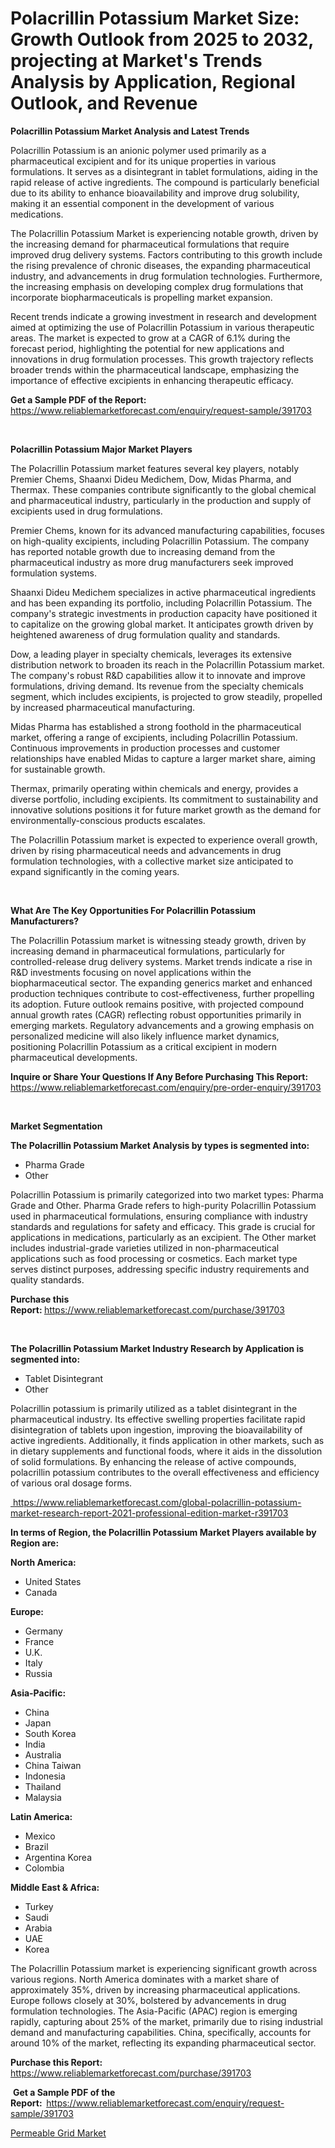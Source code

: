<p><h1>Polacrillin Potassium Market Size: Growth Outlook from 2025 to 2032, projecting at Market's Trends Analysis by Application, Regional Outlook, and Revenue</h1></p><p><strong>Polacrillin Potassium Market Analysis and Latest Trends</strong></p>
<p><p>Polacrillin Potassium is an anionic polymer used primarily as a pharmaceutical excipient and for its unique properties in various formulations. It serves as a disintegrant in tablet formulations, aiding in the rapid release of active ingredients. The compound is particularly beneficial due to its ability to enhance bioavailability and improve drug solubility, making it an essential component in the development of various medications.</p><p>The Polacrillin Potassium Market is experiencing notable growth, driven by the increasing demand for pharmaceutical formulations that require improved drug delivery systems. Factors contributing to this growth include the rising prevalence of chronic diseases, the expanding pharmaceutical industry, and advancements in drug formulation technologies. Furthermore, the increasing emphasis on developing complex drug formulations that incorporate biopharmaceuticals is propelling market expansion.</p><p>Recent trends indicate a growing investment in research and development aimed at optimizing the use of Polacrillin Potassium in various therapeutic areas. The market is expected to grow at a CAGR of 6.1% during the forecast period, highlighting the potential for new applications and innovations in drug formulation processes. This growth trajectory reflects broader trends within the pharmaceutical landscape, emphasizing the importance of effective excipients in enhancing therapeutic efficacy.</p></p>
<p><strong>Get a Sample PDF of the Report:&nbsp;</strong> <a href="https://www.reliablemarketforecast.com/enquiry/request-sample/391703?utm_campaign=2603&utm_medium=2&utm_source=Github&utm_content=ia&utm_term=29032025&utm_id=polacrillin-potassium">https://www.reliablemarketforecast.com/enquiry/request-sample/391703</a></p>
<p>&nbsp;</p>
<p><strong>Polacrillin Potassium Major Market Players</strong></p>
<p><p>The Polacrillin Potassium market features several key players, notably Premier Chems, Shaanxi Dideu Medichem, Dow, Midas Pharma, and Thermax. These companies contribute significantly to the global chemical and pharmaceutical industry, particularly in the production and supply of excipients used in drug formulations.</p><p>Premier Chems, known for its advanced manufacturing capabilities, focuses on high-quality excipients, including Polacrillin Potassium. The company has reported notable growth due to increasing demand from the pharmaceutical industry as more drug manufacturers seek improved formulation systems. </p><p>Shaanxi Dideu Medichem specializes in active pharmaceutical ingredients and has been expanding its portfolio, including Polacrillin Potassium. The company's strategic investments in production capacity have positioned it to capitalize on the growing global market. It anticipates growth driven by heightened awareness of drug formulation quality and standards.</p><p>Dow, a leading player in specialty chemicals, leverages its extensive distribution network to broaden its reach in the Polacrillin Potassium market. The company's robust R&D capabilities allow it to innovate and improve formulations, driving demand. Its revenue from the specialty chemicals segment, which includes excipients, is projected to grow steadily, propelled by increased pharmaceutical manufacturing.</p><p>Midas Pharma has established a strong foothold in the pharmaceutical market, offering a range of excipients, including Polacrillin Potassium. Continuous improvements in production processes and customer relationships have enabled Midas to capture a larger market share, aiming for sustainable growth.</p><p>Thermax, primarily operating within chemicals and energy, provides a diverse portfolio, including excipients. Its commitment to sustainability and innovative solutions positions it for future market growth as the demand for environmentally-conscious products escalates.</p><p>The Polacrillin Potassium market is expected to experience overall growth, driven by rising pharmaceutical needs and advancements in drug formulation technologies, with a collective market size anticipated to expand significantly in the coming years.</p></p>
<p>&nbsp;</p>
<p><strong>What Are The Key Opportunities For Polacrillin Potassium Manufacturers?</strong></p>
<p><p>The Polacrillin Potassium market is witnessing steady growth, driven by increasing demand in pharmaceutical formulations, particularly for controlled-release drug delivery systems. Market trends indicate a rise in R&D investments focusing on novel applications within the biopharmaceutical sector. The expanding generics market and enhanced production techniques contribute to cost-effectiveness, further propelling its adoption. Future outlook remains positive, with projected compound annual growth rates (CAGR) reflecting robust opportunities primarily in emerging markets. Regulatory advancements and a growing emphasis on personalized medicine will also likely influence market dynamics, positioning Polacrillin Potassium as a critical excipient in modern pharmaceutical developments.</p></p>
<p><strong>Inquire or Share Your Questions If Any Before Purchasing This Report:</strong> <a href="https://www.reliablemarketforecast.com/enquiry/pre-order-enquiry/391703?utm_campaign=2603&utm_medium=2&utm_source=Github&utm_content=ia&utm_term=29032025&utm_id=polacrillin-potassium">https://www.reliablemarketforecast.com/enquiry/pre-order-enquiry/391703</a></p>
<p>&nbsp;</p>
<p><strong>Market Segmentation</strong></p>
<p><strong>The Polacrillin Potassium Market Analysis by types is segmented into:</strong></p>
<p><ul><li>Pharma Grade</li><li>Other</li></ul></p>
<p><p>Polacrillin Potassium is primarily categorized into two market types: Pharma Grade and Other. Pharma Grade refers to high-purity Polacrillin Potassium used in pharmaceutical formulations, ensuring compliance with industry standards and regulations for safety and efficacy. This grade is crucial for applications in medications, particularly as an excipient. The Other market includes industrial-grade varieties utilized in non-pharmaceutical applications such as food processing or cosmetics. Each market type serves distinct purposes, addressing specific industry requirements and quality standards.</p></p>
<p><strong>Purchase this Report:&nbsp;</strong><a href="https://www.reliablemarketforecast.com/purchase/391703?utm_campaign=2603&utm_medium=2&utm_source=Github&utm_content=ia&utm_term=29032025&utm_id=polacrillin-potassium">https://www.reliablemarketforecast.com/purchase/391703</a></p>
<p>&nbsp;</p>
<p><strong>The Polacrillin Potassium Market Industry Research by Application is segmented into:</strong></p>
<p><ul><li>Tablet Disintegrant</li><li>Other</li></ul></p>
<p><p>Polacrillin potassium is primarily utilized as a tablet disintegrant in the pharmaceutical industry. Its effective swelling properties facilitate rapid disintegration of tablets upon ingestion, improving the bioavailability of active ingredients. Additionally, it finds application in other markets, such as in dietary supplements and functional foods, where it aids in the dissolution of solid formulations. By enhancing the release of active compounds, polacrillin potassium contributes to the overall effectiveness and efficiency of various oral dosage forms.</p></p>
<p><a href="https://www.reliablemarketforecast.com/global-polacrillin-potassium-market-research-report-2021-professional-edition-market-r391703?utm_campaign=2603&utm_medium=2&utm_source=Github&utm_content=ia&utm_term=29032025&utm_id=polacrillin-potassium">&nbsp;https://www.reliablemarketforecast.com/global-polacrillin-potassium-market-research-report-2021-professional-edition-market-r391703</a></p>
<p><strong>In terms of Region, the Polacrillin Potassium Market Players available by Region are:</strong></p>
<p>
    <p> <strong> North America: </strong>
        <ul>
            <li>United States</li>
            <li>Canada</li>
        </ul>
        </p> 
    <p> <strong> Europe: </strong>
        <ul>
            <li>Germany</li>
            <li>France</li>
            <li>U.K.</li>
            <li>Italy</li>
            <li>Russia</li>
        </ul>
        </p> 
    <p> <strong> Asia-Pacific: </strong>
        <ul>
            <li>China</li>
            <li>Japan</li>
            <li>South Korea</li>
            <li>India</li>
            <li>Australia</li>
            <li>China Taiwan</li>
            <li>Indonesia</li>
            <li>Thailand</li>
            <li>Malaysia</li>
        </ul>
        </p> 
    <p> <strong> Latin America: </strong>
        <ul>
            <li>Mexico</li>
            <li>Brazil</li>
            <li>Argentina Korea</li>
            <li>Colombia</li>
        </ul>
        </p> 
    <p> <strong> Middle East & Africa: </strong>
        <ul>
            <li>Turkey</li>
            <li>Saudi</li>
            <li>Arabia</li>
            <li>UAE</li>
            <li>Korea</li>
        </ul>
    </p>
    </p>
<p><p>The Polacrillin Potassium market is experiencing significant growth across various regions. North America dominates with a market share of approximately 35%, driven by increasing pharmaceutical applications. Europe follows closely at 30%, bolstered by advancements in drug formulation technologies. The Asia-Pacific (APAC) region is emerging rapidly, capturing about 25% of the market, primarily due to rising industrial demand and manufacturing capabilities. China, specifically, accounts for around 10% of the market, reflecting its expanding pharmaceutical sector.</p></p>
<p><strong>Purchase this Report: </strong><a href="https://www.reliablemarketforecast.com/purchase/391703?utm_campaign=2603&utm_medium=2&utm_source=Github&utm_content=ia&utm_term=29032025&utm_id=polacrillin-potassium">https://www.reliablemarketforecast.com/purchase/391703</a></p>
<p>&nbsp;<strong>Get a Sample PDF of the Report:&nbsp;&nbsp;</strong><a href="https://www.reliablemarketforecast.com/enquiry/request-sample/391703?utm_campaign=2603&utm_medium=2&utm_source=Github&utm_content=ia&utm_term=29032025&utm_id=polacrillin-potassium">https://www.reliablemarketforecast.com/enquiry/request-sample/391703</a></p>
<p><strong></strong></p>
<p><p><a href="https://github.com/chungwimbu4/Market-Research-Report-List-1/blob/main/permeable-grid-market.md?utm_campaign=2603&utm_medium=2&utm_source=Github&utm_content=ia&utm_term=29032025&utm_id=polacrillin-potassium">Permeable Grid Market</a></p></p>